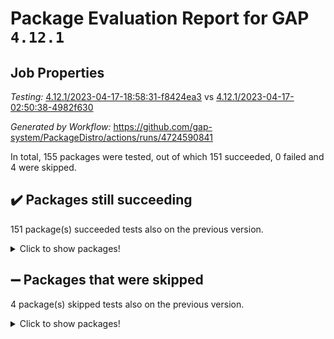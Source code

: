# Package Evaluation Report for GAP `4.12.1`

## Job Properties

*Testing:* [4.12.1/2023-04-17-18:58:31-f8424ea3](https://github.com/gap-system/PackageDistro/blob/data/reports/4.12.1/2023-04-17-18:58:31-f8424ea3) vs [4.12.1/2023-04-17-02:50:38-4982f630](https://github.com/gap-system/PackageDistro/blob/data/reports/4.12.1/2023-04-17-02:50:38-4982f630)

*Generated by Workflow:* https://github.com/gap-system/PackageDistro/actions/runs/4724590841

In total, 155 packages were tested, out of which 151 succeeded, 0 failed and 4 were skipped.

## :heavy_check_mark: Packages still succeeding

151 package(s) succeeded tests also on the previous version.
<details><summary>Click to show packages!</summary>

- 4ti2interface 2023.02-04 [(success)](https://github.com/gap-system/PackageDistro/actions/runs/4724590841/jobs/8382205296)
- ace 5.6.2 [(success)](https://github.com/gap-system/PackageDistro/actions/runs/4724590841/jobs/8382205483)
- aclib 1.3.2 [(success)](https://github.com/gap-system/PackageDistro/actions/runs/4724590841/jobs/8382205606)
- agt 0.3.1 [(success)](https://github.com/gap-system/PackageDistro/actions/runs/4724590841/jobs/8382205752)
- alnuth 3.2.1 [(success)](https://github.com/gap-system/PackageDistro/actions/runs/4724590841/jobs/8382205899)
- anupq 3.3.0 [(success)](https://github.com/gap-system/PackageDistro/actions/runs/4724590841/jobs/8382206039)
- atlasrep 2.1.6 [(success)](https://github.com/gap-system/PackageDistro/actions/runs/4724590841/jobs/8382206178)
- autodoc 2022.10.20 [(success)](https://github.com/gap-system/PackageDistro/actions/runs/4724590841/jobs/8382206319)
- automata 1.15 [(success)](https://github.com/gap-system/PackageDistro/actions/runs/4724590841/jobs/8382206439)
- automgrp 1.3.2 [(success)](https://github.com/gap-system/PackageDistro/actions/runs/4724590841/jobs/8382206581)
- autpgrp 1.11 [(success)](https://github.com/gap-system/PackageDistro/actions/runs/4724590841/jobs/8382206709)
- cap 2023.04-01 [(success)](https://github.com/gap-system/PackageDistro/actions/runs/4724590841/jobs/8382206850)
- caratinterface 2.3.5 [(success)](https://github.com/gap-system/PackageDistro/actions/runs/4724590841/jobs/8382206979)
- cddinterface 2022.11.01 [(success)](https://github.com/gap-system/PackageDistro/actions/runs/4724590841/jobs/8382207094)
- circle 1.6.6 [(success)](https://github.com/gap-system/PackageDistro/actions/runs/4724590841/jobs/8382207199)
- classicpres 1.22 [(success)](https://github.com/gap-system/PackageDistro/actions/runs/4724590841/jobs/8382207299)
- cohomolo 1.6.11 [(success)](https://github.com/gap-system/PackageDistro/actions/runs/4724590841/jobs/8382207417)
- congruence 1.2.5 [(success)](https://github.com/gap-system/PackageDistro/actions/runs/4724590841/jobs/8382207525)
- corelg 1.56 [(success)](https://github.com/gap-system/PackageDistro/actions/runs/4724590841/jobs/8382207661)
- crime 1.6 [(success)](https://github.com/gap-system/PackageDistro/actions/runs/4724590841/jobs/8382207819)
- crisp 1.4.6 [(success)](https://github.com/gap-system/PackageDistro/actions/runs/4724590841/jobs/8382207958)
- crypting 0.10.4 [(success)](https://github.com/gap-system/PackageDistro/actions/runs/4724590841/jobs/8382208093)
- cryst 4.1.26 [(success)](https://github.com/gap-system/PackageDistro/actions/runs/4724590841/jobs/8382208228)
- crystcat 1.1.10 [(success)](https://github.com/gap-system/PackageDistro/actions/runs/4724590841/jobs/8382208363)
- ctbllib 1.3.5 [(success)](https://github.com/gap-system/PackageDistro/actions/runs/4724590841/jobs/8382208464)
- cubefree 1.19 [(success)](https://github.com/gap-system/PackageDistro/actions/runs/4724590841/jobs/8382208599)
- curlinterface 2.3.1 [(success)](https://github.com/gap-system/PackageDistro/actions/runs/4724590841/jobs/8382208721)
- cvec 2.8.1 [(success)](https://github.com/gap-system/PackageDistro/actions/runs/4724590841/jobs/8382208862)
- datastructures 0.3.0 [(success)](https://github.com/gap-system/PackageDistro/actions/runs/4724590841/jobs/8382208995)
- deepthought 1.0.6 [(success)](https://github.com/gap-system/PackageDistro/actions/runs/4724590841/jobs/8382209143)
- design 1.8 [(success)](https://github.com/gap-system/PackageDistro/actions/runs/4724590841/jobs/8382209321)
- difsets 2.3.1 [(success)](https://github.com/gap-system/PackageDistro/actions/runs/4724590841/jobs/8382209477)
- digraphs 1.6.2 [(success)](https://github.com/gap-system/PackageDistro/actions/runs/4724590841/jobs/8382209618)
- edim 1.3.7 [(success)](https://github.com/gap-system/PackageDistro/actions/runs/4724590841/jobs/8382209746)
- example 4.3.4 [(success)](https://github.com/gap-system/PackageDistro/actions/runs/4724590841/jobs/8382209923)
- examplesforhomalg 2023.02-04 [(success)](https://github.com/gap-system/PackageDistro/actions/runs/4724590841/jobs/8382210087)
- factint 1.6.3 [(success)](https://github.com/gap-system/PackageDistro/actions/runs/4724590841/jobs/8382210227)
- ferret 1.0.9 [(success)](https://github.com/gap-system/PackageDistro/actions/runs/4724590841/jobs/8382210383)
- fga 1.5.0 [(success)](https://github.com/gap-system/PackageDistro/actions/runs/4724590841/jobs/8382210511)
- fining 1.5.5 [(success)](https://github.com/gap-system/PackageDistro/actions/runs/4724590841/jobs/8382210632)
- float 1.0.3 [(success)](https://github.com/gap-system/PackageDistro/actions/runs/4724590841/jobs/8382210788)
- format 1.4.3 [(success)](https://github.com/gap-system/PackageDistro/actions/runs/4724590841/jobs/8382210943)
- forms 1.2.9 [(success)](https://github.com/gap-system/PackageDistro/actions/runs/4724590841/jobs/8382211063)
- fplsa 1.2.6 [(success)](https://github.com/gap-system/PackageDistro/actions/runs/4724590841/jobs/8382211196)
- fr 2.4.12 [(success)](https://github.com/gap-system/PackageDistro/actions/runs/4724590841/jobs/8382211316)
- francy 1.2.5 [(success)](https://github.com/gap-system/PackageDistro/actions/runs/4724590841/jobs/8382211459)
- fwtree 1.3 [(success)](https://github.com/gap-system/PackageDistro/actions/runs/4724590841/jobs/8382211584)
- gapdoc 1.6.6 [(success)](https://github.com/gap-system/PackageDistro/actions/runs/4724590841/jobs/8382211724)
- gauss 2023.02-04 [(success)](https://github.com/gap-system/PackageDistro/actions/runs/4724590841/jobs/8382211880)
- gaussforhomalg 2023.02-04 [(success)](https://github.com/gap-system/PackageDistro/actions/runs/4724590841/jobs/8382212028)
- gbnp 1.0.5 [(success)](https://github.com/gap-system/PackageDistro/actions/runs/4724590841/jobs/8382212171)
- generalizedmorphismsforcap 2023.03-01 [(success)](https://github.com/gap-system/PackageDistro/actions/runs/4724590841/jobs/8382212319)
- genss 1.6.8 [(success)](https://github.com/gap-system/PackageDistro/actions/runs/4724590841/jobs/8382212466)
- gradedmodules 2023.02-04 [(success)](https://github.com/gap-system/PackageDistro/actions/runs/4724590841/jobs/8382212666)
- gradedringforhomalg 2023.02-04 [(success)](https://github.com/gap-system/PackageDistro/actions/runs/4724590841/jobs/8382212813)
- grape 4.9.0 [(success)](https://github.com/gap-system/PackageDistro/actions/runs/4724590841/jobs/8382212969)
- groupoids 1.73 [(success)](https://github.com/gap-system/PackageDistro/actions/runs/4724590841/jobs/8382213231)
- grpconst 2.6.4 [(success)](https://github.com/gap-system/PackageDistro/actions/runs/4724590841/jobs/8382213386)
- guarana 0.96.3 [(success)](https://github.com/gap-system/PackageDistro/actions/runs/4724590841/jobs/8382213531)
- guava 3.18 [(success)](https://github.com/gap-system/PackageDistro/actions/runs/4724590841/jobs/8382213700)
- hap 1.55 [(success)](https://github.com/gap-system/PackageDistro/actions/runs/4724590841/jobs/8382215405)
- hapcryst 0.1.15 [(success)](https://github.com/gap-system/PackageDistro/actions/runs/4724590841/jobs/8382215575)
- hecke 1.5.3 [(success)](https://github.com/gap-system/PackageDistro/actions/runs/4724590841/jobs/8382215722)
- help 3.5 [(success)](https://github.com/gap-system/PackageDistro/actions/runs/4724590841/jobs/8382215880)
- homalg 2023.02-05 [(success)](https://github.com/gap-system/PackageDistro/actions/runs/4724590841/jobs/8382215999)
- homalgtocas 2023.02-04 [(success)](https://github.com/gap-system/PackageDistro/actions/runs/4724590841/jobs/8382216145)
- idrel 2.45 [(success)](https://github.com/gap-system/PackageDistro/actions/runs/4724590841/jobs/8382216322)
- images 1.3.1 [(success)](https://github.com/gap-system/PackageDistro/actions/runs/4724590841/jobs/8382216464)
- intpic 0.3.0 [(success)](https://github.com/gap-system/PackageDistro/actions/runs/4724590841/jobs/8382216628)
- io 4.8.1 [(success)](https://github.com/gap-system/PackageDistro/actions/runs/4724590841/jobs/8382216793)
- io_forhomalg 2023.02-04 [(success)](https://github.com/gap-system/PackageDistro/actions/runs/4724590841/jobs/8382216934)
- irredsol 1.4.4 [(success)](https://github.com/gap-system/PackageDistro/actions/runs/4724590841/jobs/8382217081)
- json 2.1.1 [(success)](https://github.com/gap-system/PackageDistro/actions/runs/4724590841/jobs/8382217212)
- jupyterkernel 1.5.0 [(success)](https://github.com/gap-system/PackageDistro/actions/runs/4724590841/jobs/8382217414)
- jupyterviz 1.5.6 [(success)](https://github.com/gap-system/PackageDistro/actions/runs/4724590841/jobs/8382217572)
- kan 1.35 [(success)](https://github.com/gap-system/PackageDistro/actions/runs/4724590841/jobs/8382217753)
- kbmag 1.5.11 [(success)](https://github.com/gap-system/PackageDistro/actions/runs/4724590841/jobs/8382217864)
- laguna 3.9.6 [(success)](https://github.com/gap-system/PackageDistro/actions/runs/4724590841/jobs/8382218005)
- liealgdb 2.2.1 [(success)](https://github.com/gap-system/PackageDistro/actions/runs/4724590841/jobs/8382218149)
- liepring 2.8 [(success)](https://github.com/gap-system/PackageDistro/actions/runs/4724590841/jobs/8382218288)
- liering 2.4.2 [(success)](https://github.com/gap-system/PackageDistro/actions/runs/4724590841/jobs/8382218406)
- linearalgebraforcap 2023.03-06 [(success)](https://github.com/gap-system/PackageDistro/actions/runs/4724590841/jobs/8382218544)
- localizeringforhomalg 2023.02-04 [(success)](https://github.com/gap-system/PackageDistro/actions/runs/4724590841/jobs/8382218698)
- loops 3.4.3 [(success)](https://github.com/gap-system/PackageDistro/actions/runs/4724590841/jobs/8382218837)
- lpres 1.0.3 [(success)](https://github.com/gap-system/PackageDistro/actions/runs/4724590841/jobs/8382218952)
- majoranaalgebras 1.5.1 [(success)](https://github.com/gap-system/PackageDistro/actions/runs/4724590841/jobs/8382219115)
- mapclass 1.4.6 [(success)](https://github.com/gap-system/PackageDistro/actions/runs/4724590841/jobs/8382219265)
- matgrp 0.70 [(success)](https://github.com/gap-system/PackageDistro/actions/runs/4724590841/jobs/8382219391)
- matricesforhomalg 2023.02-04 [(success)](https://github.com/gap-system/PackageDistro/actions/runs/4724590841/jobs/8382219550)
- modisom 2.5.4 [(success)](https://github.com/gap-system/PackageDistro/actions/runs/4724590841/jobs/8382219675)
- modulepresentationsforcap 2023.03-01 [(success)](https://github.com/gap-system/PackageDistro/actions/runs/4724590841/jobs/8382219800)
- modules 2023.02-04 [(success)](https://github.com/gap-system/PackageDistro/actions/runs/4724590841/jobs/8382219919)
- monoidalcategories 2023.03-04 [(success)](https://github.com/gap-system/PackageDistro/actions/runs/4724590841/jobs/8382220077)
- nconvex 2022.09-01 [(success)](https://github.com/gap-system/PackageDistro/actions/runs/4724590841/jobs/8382220231)
- nilmat 1.4.2 [(success)](https://github.com/gap-system/PackageDistro/actions/runs/4724590841/jobs/8382220365)
- nock 1.5 [(success)](https://github.com/gap-system/PackageDistro/actions/runs/4724590841/jobs/8382220529)
- normalizinterface 1.3.5 [(success)](https://github.com/gap-system/PackageDistro/actions/runs/4724590841/jobs/8382220662)
- nq 2.5.10 [(success)](https://github.com/gap-system/PackageDistro/actions/runs/4724590841/jobs/8382220793)
- numericalsgps 1.3.1 [(success)](https://github.com/gap-system/PackageDistro/actions/runs/4724590841/jobs/8382220931)
- openmath 11.5.3 [(success)](https://github.com/gap-system/PackageDistro/actions/runs/4724590841/jobs/8382221070)
- orb 4.9.0 [(success)](https://github.com/gap-system/PackageDistro/actions/runs/4724590841/jobs/8382221239)
- packagemanager 1.4.1 [(success)](https://github.com/gap-system/PackageDistro/actions/runs/4724590841/jobs/8382221387)
- patternclass 2.4.3 [(success)](https://github.com/gap-system/PackageDistro/actions/runs/4724590841/jobs/8382221489)
- permut 2.0.4 [(success)](https://github.com/gap-system/PackageDistro/actions/runs/4724590841/jobs/8382221618)
- polenta 1.3.10 [(success)](https://github.com/gap-system/PackageDistro/actions/runs/4724590841/jobs/8382221777)
- polymaking 0.8.6 [(success)](https://github.com/gap-system/PackageDistro/actions/runs/4724590841/jobs/8382221923)
- primgrp 3.4.4 [(success)](https://github.com/gap-system/PackageDistro/actions/runs/4724590841/jobs/8382222059)
- profiling 2.5.2 [(success)](https://github.com/gap-system/PackageDistro/actions/runs/4724590841/jobs/8382222177)
- qpa 1.34 [(success)](https://github.com/gap-system/PackageDistro/actions/runs/4724590841/jobs/8382222310)
- quagroup 1.8.3 [(success)](https://github.com/gap-system/PackageDistro/actions/runs/4724590841/jobs/8382222441)
- radiroot 2.9 [(success)](https://github.com/gap-system/PackageDistro/actions/runs/4724590841/jobs/8382222589)
- rcwa 4.7.1 [(success)](https://github.com/gap-system/PackageDistro/actions/runs/4724590841/jobs/8382222785)
- rds 1.8 [(success)](https://github.com/gap-system/PackageDistro/actions/runs/4724590841/jobs/8382222927)
- recog 1.4.2 [(success)](https://github.com/gap-system/PackageDistro/actions/runs/4724590841/jobs/8382223059)
- repndecomp 1.3.0 [(success)](https://github.com/gap-system/PackageDistro/actions/runs/4724590841/jobs/8382223204)
- repsn 3.1.1 [(success)](https://github.com/gap-system/PackageDistro/actions/runs/4724590841/jobs/8382223348)
- resclasses 4.7.3 [(success)](https://github.com/gap-system/PackageDistro/actions/runs/4724590841/jobs/8382223495)
- ringsforhomalg 2023.02-05 [(success)](https://github.com/gap-system/PackageDistro/actions/runs/4724590841/jobs/8382223625)
- sco 2023.02-04 [(success)](https://github.com/gap-system/PackageDistro/actions/runs/4724590841/jobs/8382223738)
- scscp 2.4.1 [(success)](https://github.com/gap-system/PackageDistro/actions/runs/4724590841/jobs/8382223892)
- semigroups 5.2.1 [(success)](https://github.com/gap-system/PackageDistro/actions/runs/4724590841/jobs/8382224014)
- sglppow 2.3 [(success)](https://github.com/gap-system/PackageDistro/actions/runs/4724590841/jobs/8382224164)
- sgpviz 0.999.5 [(success)](https://github.com/gap-system/PackageDistro/actions/runs/4724590841/jobs/8382224294)
- simpcomp 2.1.14 [(success)](https://github.com/gap-system/PackageDistro/actions/runs/4724590841/jobs/8382224443)
- singular 2023.02.09 [(success)](https://github.com/gap-system/PackageDistro/actions/runs/4724590841/jobs/8382224587)
- sl2reps 1.1 [(success)](https://github.com/gap-system/PackageDistro/actions/runs/4724590841/jobs/8382224740)
- sla 1.5.3 [(success)](https://github.com/gap-system/PackageDistro/actions/runs/4724590841/jobs/8382224859)
- smallgrp 1.5.2 [(success)](https://github.com/gap-system/PackageDistro/actions/runs/4724590841/jobs/8382224986)
- smallsemi 0.6.13 [(success)](https://github.com/gap-system/PackageDistro/actions/runs/4724590841/jobs/8382225144)
- sonata 2.9.6 [(success)](https://github.com/gap-system/PackageDistro/actions/runs/4724590841/jobs/8382225270)
- sophus 1.27 [(success)](https://github.com/gap-system/PackageDistro/actions/runs/4724590841/jobs/8382225418)
- spinsym 1.5.2 [(success)](https://github.com/gap-system/PackageDistro/actions/runs/4724590841/jobs/8382225544)
- standardff 0.9.4 [(success)](https://github.com/gap-system/PackageDistro/actions/runs/4724590841/jobs/8382227245)
- symbcompcc 1.3.2 [(success)](https://github.com/gap-system/PackageDistro/actions/runs/4724590841/jobs/8382227416)
- thelma 1.3 [(success)](https://github.com/gap-system/PackageDistro/actions/runs/4724590841/jobs/8382227586)
- tomlib 1.2.9 [(success)](https://github.com/gap-system/PackageDistro/actions/runs/4724590841/jobs/8382227746)
- toolsforhomalg 2023.03-01 [(success)](https://github.com/gap-system/PackageDistro/actions/runs/4724590841/jobs/8382227882)
- toric 1.9.5 [(success)](https://github.com/gap-system/PackageDistro/actions/runs/4724590841/jobs/8382228032)
- toricvarieties 2022.07.13 [(success)](https://github.com/gap-system/PackageDistro/actions/runs/4724590841/jobs/8382228369)
- transgrp 3.6.4 [(success)](https://github.com/gap-system/PackageDistro/actions/runs/4724590841/jobs/8382228528)
- ugaly 4.0.3 [(success)](https://github.com/gap-system/PackageDistro/actions/runs/4724590841/jobs/8382228663)
- unipot 1.5 [(success)](https://github.com/gap-system/PackageDistro/actions/runs/4724590841/jobs/8382228819)
- unitlib 4.2.0 [(success)](https://github.com/gap-system/PackageDistro/actions/runs/4724590841/jobs/8382228985)
- utils 0.82 [(success)](https://github.com/gap-system/PackageDistro/actions/runs/4724590841/jobs/8382229105)
- uuid 0.7 [(success)](https://github.com/gap-system/PackageDistro/actions/runs/4724590841/jobs/8382229246)
- walrus 0.9991 [(success)](https://github.com/gap-system/PackageDistro/actions/runs/4724590841/jobs/8382229385)
- wedderga 4.10.3 [(success)](https://github.com/gap-system/PackageDistro/actions/runs/4724590841/jobs/8382229521)
- xmod 2.91 [(success)](https://github.com/gap-system/PackageDistro/actions/runs/4724590841/jobs/8382229643)
- xmodalg 1.23 [(success)](https://github.com/gap-system/PackageDistro/actions/runs/4724590841/jobs/8382229803)
- yangbaxter 0.10.3 [(success)](https://github.com/gap-system/PackageDistro/actions/runs/4724590841/jobs/8382229933)
- zeromqinterface 0.14 [(success)](https://github.com/gap-system/PackageDistro/actions/runs/4724590841/jobs/8382230131)
</details>

## :heavy_minus_sign: Packages that were skipped

4 package(s) skipped tests also on the previous version.
<details><summary>Click to show packages!</summary>

- browse 1.8.21 [(skipped)](https://github.com/gap-system/PackageDistro/actions/runs/4724590841/jobs/8381990077)
- itc 1.5.1 [(skipped)](https://github.com/gap-system/PackageDistro/actions/runs/4724590841/jobs/8381990077)
- polycyclic 2.16 [(skipped)](https://github.com/gap-system/PackageDistro/actions/runs/4724590841/jobs/8381990077)
- xgap 4.31 [(skipped)](https://github.com/gap-system/PackageDistro/actions/runs/4724590841/jobs/8381990077)
</details>

